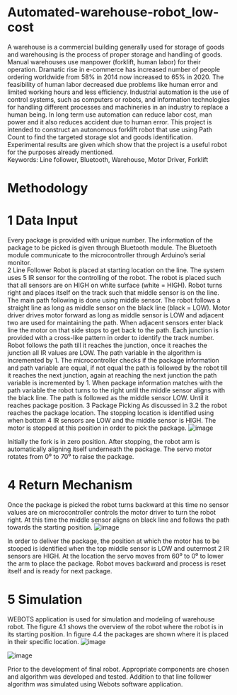 # Automated-warehouse-robot_low-cost
A warehouse is a commercial building generally used for storage of goods and warehousing is the process of proper storage and handling of goods. Manual warehouses use manpower (forklift, human labor) for their operation. Dramatic rise in e-commerce has increased number of people ordering worldwide from 58% in 2014 now increased to 65% in 2020. The feasibility of human labor decreased due problems like human error and limited working hours and less efficiency. Industrial automation is the use of control systems, such as computers or robots, and information technologies for handling different processes and machineries in an industry to replace a human being. In long term use automation can reduce labor cost, man power and it also reduces accident due to human error. This project is intended to construct an autonomous forklift robot that use using Path Count to find the targeted storage slot and goods identification. Experimental results are given which show that the project is a useful robot for the purposes already mentioned.  
Keywords:  Line follower, Bluetooth, Warehouse, Motor Driver, Forklift  


# Methodology
# 1 Data Input
Every package is provided with unique number. The information of the package to be picked is given through Bluetooth module. The Bluetooth module communicate to the microcontroller through Arduino’s serial monitor.  
2 Line Follower
Robot is placed at starting location on the line. The system uses 5 IR sensor for the controlling of the robot. The robot is placed such that all sensors are on HIGH on white surface (white = HIGH). Robot turns right and places itself on the track such that middle sensor is on the line. The main path following is done using middle sensor. The robot follows a straight line as long as middle sensor on the black line (black = LOW). Motor driver drives motor forward as long as middle sensor is LOW and adjacent two are used for maintaining the path. When adjacent sensors enter black line the motor on that side stops to get back to the path. 
Each junction is provided with a cross-like pattern in order to identify the track number. Robot follows the path till it reaches the junction, once it reaches the junction all IR values are LOW. The path variable in the algorithm is incremented by 1. The microcontroller checks if the package information and path variable are equal, if not equal the path is followed by the robot till it reaches the next junction, again at reaching the next junction the path variable is incremented by 1. When package information matches with the path variable the robot turns to the right until the middle sensor aligns with the black line. The path is followed as the middle sensor LOW. Until it reaches package position.
3 Package Picking
As discussed in 3.2 the robot reaches the package location. The stopping location is identified using when bottom 4 IR sensors are LOW and the middle sensor is HIGH. The motor is stopped at this position in order to pick the package.
![image](https://user-images.githubusercontent.com/69912609/214695868-10dba072-ad13-413d-aa8b-7d64da87416f.png)
 
Initially the fork is in zero position. After stopping, the robot arm is automatically aligning itself underneath the package. The servo motor rotates from 0⁰ to 70⁰ to raise the package.
# 4 Return Mechanism
Once the package is picked the robot turns backward at this time no sensor values are on microcontroller controls the motor driver to turn the robot right. At this time the middle sensor aligns on black line and follows the path towards the starting position. 
![image](https://user-images.githubusercontent.com/69912609/214695827-d79cf857-a559-405d-8f80-9835d0550a9b.png)

In order to deliver the package, the position at which the motor has to be stooped is identified when the top middle sensor is LOW and outermost 2 IR sensors are HIGH. At the location the servo moves from 60⁰ to 0⁰ to lower the arm to place the package. Robot moves backward and process is reset itself and is ready for next package.
 
# 5 Simulation
WEBOTS application is used for simulation and modeling of warehouse robot. The figure 4.1 shows the overview of the robot where the robot is in its starting position. In figure 4.4 the packages are shown where it is placed in their specific location.
![image](https://user-images.githubusercontent.com/69912609/214695700-c29cadc0-1838-41bb-9361-8798c517c574.png)

![image](https://user-images.githubusercontent.com/69912609/214695621-df3694c3-1420-44f4-b9ae-71f53233bce0.png)

Prior to the development of final robot. Appropriate components are chosen and algorithm was developed and tested. Addition to that line follower algorithm was simulated using Webots software application.
